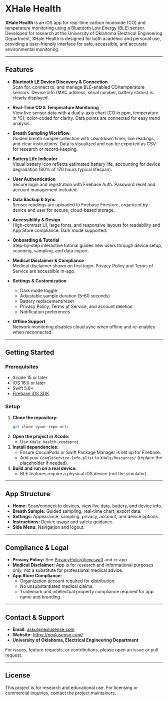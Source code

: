 # XHale Health

**XHale Health** is an iOS app for real-time carbon monoxide (CO) and temperature monitoring using a Bluetooth Low Energy (BLE) sensor. Developed for research at the University of Oklahoma Electrical Engineering Department, XHale Health is designed for both academic and personal use, providing a user-friendly interface for safe, accessible, and accurate environmental monitoring.

---

## Features

- **Bluetooth LE Device Discovery & Connection**  
  Scan for, connect to, and manage BLE-enabled CO/temperature sensors. Device info (MAC address, serial number, battery status) is clearly displayed.

- **Real-Time CO & Temperature Monitoring**  
  View live sensor data with a dual y-axis chart (CO in ppm, temperature in °C), color-coded for clarity. Data points are connected for easy trend analysis.

- **Breath Sampling Workflow**  
  Guided breath sample collection with countdown timer, live readings, and clear instructions. Data is visualized and can be exported as CSV for research or record-keeping.

- **Battery Life Indicator**  
  Visual battery icon reflects estimated battery life, accounting for device degradation (80% of 170 hours typical lifespan).

- **User Authentication**  
  Secure login and registration with Firebase Auth. Password reset and account management included.

- **Data Backup & Sync**  
  Sensor readings are uploaded to Firebase Firestore, organized by device and user for secure, cloud-based storage.

- **Accessibility & Design**  
  High-contrast UI, large fonts, and responsive layouts for readability and App Store compliance. Dark mode supported.

- **Onboarding & Tutorial**  
  Step-by-step interactive tutorial guides new users through device setup, scanning, sampling, and data export.

- **Medical Disclaimer & Compliance**  
  Medical disclaimer shown on first login. Privacy Policy and Terms of Service are accessible in-app.

- **Settings & Customization**  
  - Dark mode toggle
  - Adjustable sample duration (5–60 seconds)
  - Battery replacement/reset
  - Privacy Policy, Terms of Service, and account deletion
  - Notification preferences

- **Offline Support**  
  Network monitoring disables cloud sync when offline and re-enables when reconnected.

---

## Getting Started

### Prerequisites
- Xcode 15 or later
- iOS 16.0 or later
- Swift 5.8+
- [Firebase iOS SDK](https://firebase.google.com/docs/ios/setup)

### Setup
1. **Clone the repository:**
   ```sh
   git clone <your-repo-url>
   ```
2. **Open the project in Xcode:**
   - Use `XHale Health.xcodeproj`.
3. **Install dependencies:**
   - Ensure CocoaPods or Swift Package Manager is set up for Firebase.
   - Add your `GoogleService-Info.plist` to `XHale/Resources/` (replace the placeholder if needed).
4. **Build and run on a real device:**
   - BLE features require a physical iOS device (not the simulator).

---

## App Structure
- **Home:** Scan/connect to devices, view live data, battery, and device info.
- **Breath Sample:** Guided sampling, real-time chart, export data.
- **Settings:** Appearance, sampling, privacy, account, and device options.
- **Instructions:** Device usage and safety guidance.
- **Side Menu:** Navigation and logout.

---

## Compliance & Legal
- **Privacy Policy:** See [PrivacyPolicyView.swift](XHale/Views/PrivacyPolicyView.swift) and in-app.
- **Medical Disclaimer:** App is for research and informational purposes only; not a substitute for professional medical advice.
- **App Store Compliance:**
  - Organization account required for distribution.
  - No unsubstantiated medical claims.
  - Trademark and intellectual property compliance required for app name and branding.

---

## Contact & Support
- **Email:** asku@nexlusense.com
- **Website:** https://nexlusense.com/
- **University of Oklahoma, Electrical Engineering Department**

For issues, feature requests, or contributions, please open an issue or pull request.

---

## License
This project is for research and educational use. For licensing or commercial inquiries, contact the project maintainers.
